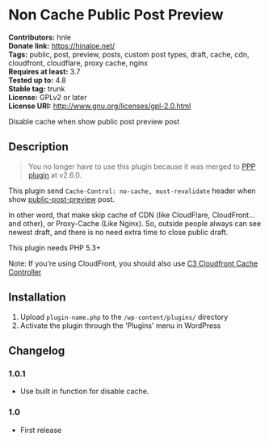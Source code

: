 # Non Cache Public Post Preview #
**Contributors:** hnle  
**Donate link:** https://hinaloe.net/  
**Tags:** public, post, preview, posts, custom post types, draft, cache, cdn, cloudfront, cloudflare, proxy cache, nginx  
**Requires at least:** 3.7  
**Tested up to:** 4.8  
**Stable tag:** trunk  
**License:** GPLv2 or later  
**License URI:** http://www.gnu.org/licenses/gpl-2.0.html  

Disable cache when show public post preview post

## Description ##

> You no longer have to use this plugin because it was merged to [PPP plugin](https://ja.wordpress.org/plugins/public-post-preview/) at v2.6.0.

This plugin send `Cache-Control: no-cache, must-revalidate` header when show [public-post-preview](https://wordpress.org/plugins/public-post-preview/) post.

In other word, that make skip cache of CDN (like CloudFlare, CloudFront... and other), or Proxy-Cache (Like Nginx).
So, outside people always can see newest draft, and there is no need extra time to close public draft.

This plugin needs PHP 5.3+

Note: If you're using CloudFront, you should also use [C3 Cloudfront Cache Controller](https://wordpress.org/plugins/c3-cloudfront-clear-cache/)

## Installation ##

1. Upload `plugin-name.php` to the `/wp-content/plugins/` directory
1. Activate the plugin through the 'Plugins' menu in WordPress

## Changelog ##
### 1.0.1 ###
* Use built in function for disable cache.

### 1.0 ###
* First release

